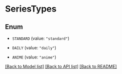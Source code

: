 # SeriesTypes

## Enum


* `STANDARD` (value: `"standard"`)

* `DAILY` (value: `"daily"`)

* `ANIME` (value: `"anime"`)


[[Back to Model list]](../README.md#documentation-for-models) [[Back to API list]](../README.md#documentation-for-api-endpoints) [[Back to README]](../README.md)



